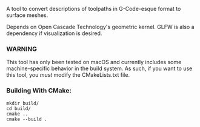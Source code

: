 A tool to convert descriptions of toolpaths in G-Code-esque format to surface
meshes.

Depends on Open Cascade Technology's geometric kernel. GLFW is also a dependency
if visualization is desired.

### WARNING

This tool has only been tested on macOS and currently includes some machine-specific 
behavior in the build system. As such, if you want to use this tool, you *must* modify
the CMakeLists.txt file.

### Building With CMake:

```
mkdir build/
cd build/
cmake ..
cmake --build .
```
